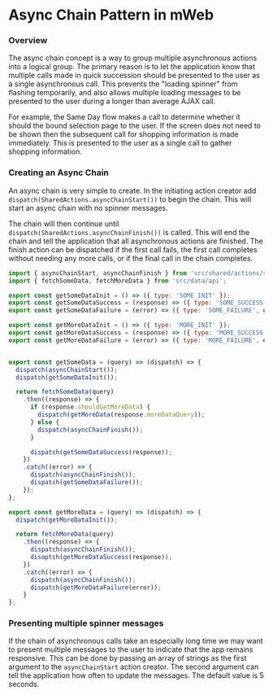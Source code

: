 # Async Chain Pattern in mWeb

### Overview

The async chain concept is a way to group multiple asynchronous actions
into a logical group. The primary reason is to let the application know
that multiple calls made in quick succession should be presented to the 
user as a single asynchronous call. This prevents the "loading spinner"
from flashing temporarily, and also allows multiple loading messages to
be presented to the user during a longer than average AJAX call.

For example, the Same Day flow makes
a call to determine whether it should the bound selection page to the 
user. If the screen does not need to be shown then the subsequent call 
for shopping information is made immediately. This is presented to the 
user as a single call to gather shopping information.

### Creating an Async Chain

An async chain is very simple to create. In the initiating action creator
add `dispatch(SharedActions.asyncChainStart())` to begin the chain. This
will start an async chain with no spinner messages. 

The chain will then continue until 
`dispatch(SharedActions.asyncChainFinish())` is called. This will end the
chain and tell the application that all asynchronous actions are 
finished. The finish action can be dispatched if the first call fails,
the first call completes without needing any more calls, or if the final 
call in the chain completes. 


```javascript
import { asyncChainStart, asyncChainFinish } from 'src/shared/actions/sharedActions';
import { fetchSomeData, fetchMoreData } from 'src/data/api';

export const getSomeDataInit = () => ({ type: 'SOME_INIT' });
export const getSomeDataSuccess = (response) => ({ type: 'SOME_SUCCESS', response });
export const getSomeDataFailure = (error) => ({ type: 'SOME_FAILURE', error });

export const getMoreDataInit = () => ({ type: 'MORE_INIT' });
export const getMoreDataSuccess = (response) => ({ type: 'MORE_SUCCESS', response });
export const getMoreDataFailure = (error) => ({ type: 'MORE_FAILURE', error });


export const getSomeData = (query) => (dispatch) => {
  dispatch(asyncChainStart());
  dispatch(getSomeDataInit());

  return fetchSomeData(query)
    .then((response) => {
      if (response.shouldGetMoreData) {
        dispatch(getMoreData(response.moreDataQuery));
      } else {
        dispatch(asyncChainFinish());
      }

      dispatch(getSomeDataSuccess(response));
    })
    .catch((error) => {
      dispatch(asyncChainFinish());
      dispatch(getSomeDataFailure());
    });
};

export const getMoreData = (query) => (dispatch) => {
  dispatch(getMoreDataInit());

  return fetchMoreData(query)
    .then((response) => {
      dispatch(asyncChainFinish());
      disaptch(getMoreDataSuccess(response));
    })
    .catch((error) => {
      dispatch(asyncChainFinish());
      dispatch(getMoreDataFailure(error));
    }
};
```

### Presenting multiple spinner messages

If the chain of asynchronous calls take an especially long time we may
want to present multiple messages to the user to indicate that the app 
remains responsive. This can be done by passing an array of strings as 
the first argument to the `asyncChainStart` action creator. The second 
argument can tell the application how often to update the messages. The 
default value is 5 seconds.

